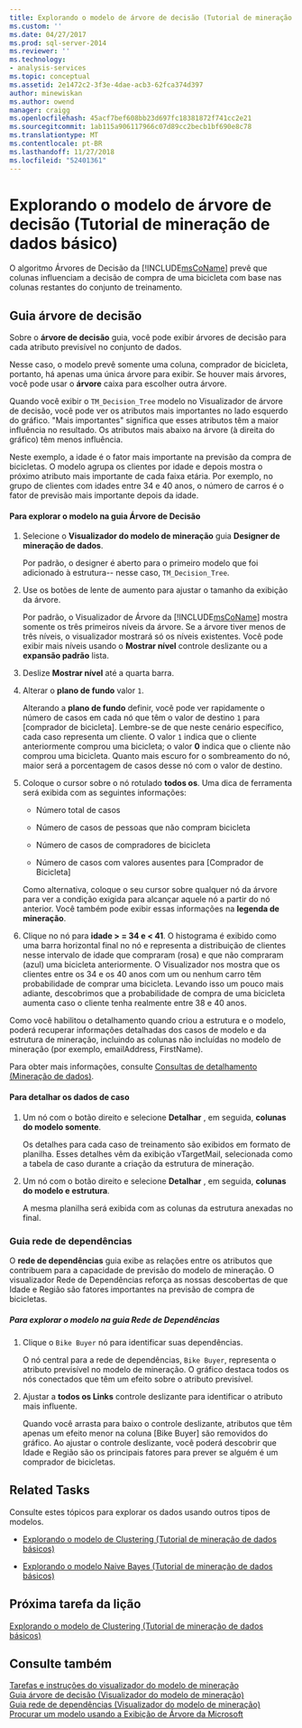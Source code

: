 ```yaml
---
title: Explorando o modelo de árvore de decisão (Tutorial de mineração de dados básico) | Microsoft Docs
ms.custom: ''
ms.date: 04/27/2017
ms.prod: sql-server-2014
ms.reviewer: ''
ms.technology:
- analysis-services
ms.topic: conceptual
ms.assetid: 2e1472c2-3f3e-4dae-acb3-62fca374d397
author: minewiskan
ms.author: owend
manager: craigg
ms.openlocfilehash: 45acf7bef608bb23d697fc18381872f741cc2e21
ms.sourcegitcommit: 1ab115a906117966c07d89cc2becb1bf690e8c78
ms.translationtype: MT
ms.contentlocale: pt-BR
ms.lasthandoff: 11/27/2018
ms.locfileid: "52401361"
---
```

# <a name="exploring-the-decision-tree-model-basic-data-mining-tutorial"></a>Explorando o modelo de árvore de decisão (Tutorial de mineração de dados básico)
  O algoritmo Árvores de Decisão da [!INCLUDE[msCoName](../includes/msconame-md.md)] prevê que colunas influenciam a decisão de compra de uma bicicleta com base nas colunas restantes do conjunto de treinamento.  
  

  
##  <a name="Decision_Tree_Tab"></a> Guia árvore de decisão  
 Sobre o **árvore de decisão** guia, você pode exibir árvores de decisão para cada atributo previsível no conjunto de dados.  
  
 Nesse caso, o modelo prevê somente uma coluna, comprador de bicicleta, portanto, há apenas uma única árvore para exibir. Se houver mais árvores, você pode usar o **árvore** caixa para escolher outra árvore.  
  
 Quando você exibir o `TM_Decision_Tree` modelo no Visualizador de árvore de decisão, você pode ver os atributos mais importantes no lado esquerdo do gráfico. "Mais importantes" significa que esses atributos têm a maior influência no resultado. Os atributos mais abaixo na árvore (à direita do gráfico) têm menos influência.  
  
 Neste exemplo, a idade é o fator mais importante na previsão da compra de bicicletas. O modelo agrupa os clientes por idade e depois mostra o próximo atributo mais importante de cada faixa etária. Por exemplo, no grupo de clientes com idades entre 34 e 40 anos, o número de carros é o fator de previsão mais importante depois da idade.  
  
#### <a name="to-explore-the-model-in-the-decision-tree-tab"></a>Para explorar o modelo na guia Árvore de Decisão  
  
1.  Selecione o **Visualizador do modelo de mineração** guia **Designer de mineração de dados**.  
  
     Por padrão, o designer é aberto para o primeiro modelo que foi adicionado à estrutura-- nesse caso, `TM_Decision_Tree`.  
  
2.  Use os botões de lente de aumento para ajustar o tamanho da exibição da árvore.  
  
     Por padrão, o Visualizador de Árvore da [!INCLUDE[msCoName](../includes/msconame-md.md)] mostra somente os três primeiros níveis da árvore. Se a árvore tiver menos de três níveis, o visualizador mostrará só os níveis existentes. Você pode exibir mais níveis usando o **Mostrar nível** controle deslizante ou a **expansão padrão** lista.  
  
3.  Deslize **Mostrar nível** até a quarta barra.  
  
4.  Alterar o **plano de fundo** valor `1`.  
  
     Alterando a **plano de fundo** definir, você pode ver rapidamente o número de casos em cada nó que têm o valor de destino `1` para [comprador de bicicleta]. Lembre-se de que neste cenário específico, cada caso representa um cliente. O valor `1` indica que o cliente anteriormente comprou uma bicicleta; o valor **0** indica que o cliente não comprou uma bicicleta. Quanto mais escuro for o sombreamento do nó, maior será a porcentagem de casos desse nó com o valor de destino.  
  
5.  Coloque o cursor sobre o nó rotulado **todos os**. Uma dica de ferramenta será exibida com as seguintes informações:  
  
    -   Número total de casos  
  
    -   Número de casos de pessoas que não compram bicicleta  
  
    -   Número de casos de compradores de bicicleta  
  
    -   Número de casos com valores ausentes para [Comprador de Bicicleta]  
  
     Como alternativa, coloque o seu cursor sobre qualquer nó da árvore para ver a condição exigida para alcançar aquele nó a partir do nó anterior. Você também pode exibir essas informações na **legenda de mineração**.  
  
6.  Clique no nó para **idade > = 34 e < 41**. O histograma é exibido como uma barra horizontal final no nó e representa a distribuição de clientes nesse intervalo de idade que compraram (rosa) e que não compraram (azul) uma bicicleta anteriormente. O Visualizador nos mostra que os clientes entre os 34 e os 40 anos com um ou nenhum carro têm probabilidade de comprar uma bicicleta. Levando isso um pouco mais adiante, descobrimos que a probabilidade de compra de uma bicicleta aumenta caso o cliente tenha realmente entre 38 e 40 anos.  
  
 Como você habilitou o detalhamento quando criou a estrutura e o modelo, poderá recuperar informações detalhadas dos casos de modelo e da estrutura de mineração, incluindo as colunas não incluídas no modelo de mineração (por exemplo, emailAddress, FirstName).  
  
 Para obter mais informações, consulte [Consultas de detalhamento &#40;Mineração de dados&#41;](../../2014/analysis-services/data-mining/drillthrough-queries-data-mining.md).  
  
#### <a name="to-drill-through-to-case-data"></a>Para detalhar os dados de caso  
  
1.  Um nó com o botão direito e selecione **Detalhar** , em seguida, **colunas do modelo somente**.  
  
     Os detalhes para cada caso de treinamento são exibidos em formato de planilha. Esses detalhes vêm da exibição vTargetMail, selecionada como a tabela de caso durante a criação da estrutura de mineração.  
  
2.  Um nó com o botão direito e selecione **Detalhar** , em seguida, **colunas do modelo e estrutura**.  
  
     A mesma planilha será exibida com as colunas da estrutura anexadas no final.  
  
  
###  <a name="Dependency_Network_Tab"></a> Guia rede de dependências  
 O **rede de dependências** guia exibe as relações entre os atributos que contribuem para a capacidade de previsão do modelo de mineração. O visualizador Rede de Dependências reforça as nossas descobertas de que Idade e Região são fatores importantes na previsão de compra de bicicletas.  
  
##### <a name="to-explore-the-model-in-the-dependency-network-tab"></a>Para explorar o modelo na guia Rede de Dependências  
  
1.  Clique o `Bike Buyer` nó para identificar suas dependências.  
  
     O nó central para a rede de dependências, `Bike Buyer`, representa o atributo previsível no modelo de mineração. O gráfico destaca todos os nós conectados que têm um efeito sobre o atributo previsível.  
  
2.  Ajustar a **todos os Links** controle deslizante para identificar o atributo mais influente.  
  
     Quando você arrasta para baixo o controle deslizante, atributos que têm apenas um efeito menor na coluna [Bike Buyer] são removidos do gráfico. Ao ajustar o controle deslizante, você poderá descobrir que Idade e Região são os principais fatores para prever se alguém é um comprador de bicicletas.  
  
## <a name="related-tasks"></a>Related Tasks  
 Consulte estes tópicos para explorar os dados usando outros tipos de modelos.  
  
-   [Explorando o modelo de Clustering &#40;Tutorial de mineração de dados básicos&#41;](../../2014/tutorials/exploring-the-clustering-model-basic-data-mining-tutorial.md)  
  
-   [Explorando o modelo Naive Bayes &#40;Tutorial de mineração de dados básicos&#41;](../../2014/tutorials/exploring-the-naive-bayes-model-basic-data-mining-tutorial.md)  
  
## <a name="next-task-in-lesson"></a>Próxima tarefa da lição  
 [Explorando o modelo de Clustering &#40;Tutorial de mineração de dados básicos&#41;](../../2014/tutorials/exploring-the-clustering-model-basic-data-mining-tutorial.md)  
  
## <a name="see-also"></a>Consulte também  
 [Tarefas e instruções do visualizador do modelo de mineração](../../2014/analysis-services/data-mining/mining-model-viewer-tasks-and-how-tos.md)   
 [Guia árvore de decisão &#40;Visualizador do modelo de mineração&#41;](../../2014/analysis-services/decision-tree-tab-mining-model-viewer.md)   
 [Guia rede de dependências &#40;Visualizador do modelo de mineração&#41;](../../2014/analysis-services/dependency-network-tab-mining-model-viewer.md)   
 [Procurar um modelo usando a Exibição de Árvore da Microsoft](../../2014/analysis-services/data-mining/browse-a-model-using-the-microsoft-tree-viewer.md)  
  
  
